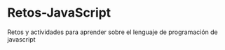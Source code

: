 # Retos-JavaScript
 Retos y actividades para aprender sobre el lenguaje de programación de javascript
